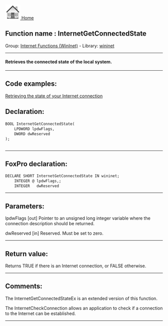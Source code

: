 [<img src="../../images/home.png"> Home ](https://github.com/VFPX/Win32API)  

## Function name : InternetGetConnectedState
Group: [Internet Functions (WinInet)](../../functions_group.md#Internet_Functions_(WinInet))  -  Library: [wininet](../../../libraries.md#wininet)  
***  


#### Retrieves the connected state of the local system.
***  


## Code examples:
[Retrieving the state of your Internet connection](../../samples/sample_068.md)  

## Declaration:
```foxpro  
BOOL InternetGetConnectedState(
    LPDWORD lpdwFlags,
    DWORD dwReserved
);
  
```  
***  


## FoxPro declaration:
```foxpro  
DECLARE SHORT InternetGetConnectedState IN wininet;
	INTEGER @ lpdwFlags,;
   	INTEGER   dwReserved  
```  
***  


## Parameters:
lpdwFlags
[out] Pointer to an unsigned long integer variable where the connection description should be returned. 

dwReserved
[in] Reserved. Must be set to zero.
  
***  


## Return value:
Returns TRUE if there is an Internet connection, or FALSE otherwise.  
***  


## Comments:
The InternetGetConnectedStateEx is an extended version of this function.   
  
The InternetCheckConnection allows an application to check if a connection to the Internet can be established.  
  
***  

